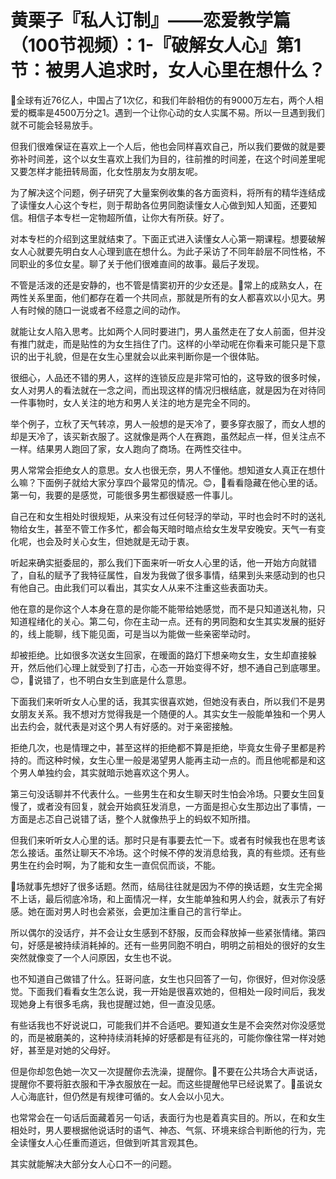 # 黄栗子『私人订制』——恋爱教学篇（100节视频）：1-『破解女人心』第1节：被男人追求时，女人心里在想什么？

🎼全球有近76亿人，中国占了1次亿，和我们年龄相仿的有9000万左右，两个人相爱的概率是4500万分之1。遇到一个让你心动的女人实属不易。所以一旦遇到我们就不可能会轻易放手。

但我们很难保证在喜欢上一个人后，他也会同样喜欢自己，所以我们要做的就是要弥补时间差，这个以女生喜欢上我们为目的，往前推的时间差，在这个时间差里呢又要怎样才能扭转局面，化女性朋友为女朋友呢。

为了解决这个问题，例子研究了大量案例收集的各方面资料，将所有的精华连结成了读懂女人心这个专栏，则于帮助各位男同胞读懂女人心做到知人知面，还要知信。相信子本专栏一定物超所值，让你大有所获。好了。

对本专栏的介绍到这里就结束了。下面正式进入读懂女人心第一期课程。想要破解女人心就要先明白女人心理到底在想什么。为此子采访了不同年龄层不同性格，不同职业的多位女星。聊了关于他们很难直间的故事。最后子发现。

不管是活泼的还是安静的，也不管是情窦初开的少女还是。🎼常上的成熟女人，在两性关系里面，他们都存在着一个共同点，那就是所有的女人都喜欢以小见大。男人有时候的随口一说或者不经意之间的动作。

就能让女人陷入思考。比如两个人同时要进门，男人虽然走在了女人前面，但并没有推门就走，而是贴性的为女生挡住了门。这样的小举动呢在你看来可能只是下意识的出于礼貌，但是在女生心里就会以此来判断你是一个很体贴。

很细心，人品还不错的男人，这样的连锁反应是非常可怕的，这导致的很多时候，女人对男人的看法就在一念之间，而出现这样的情况归根结底，就是因为在对待同一件事物时，女人关注的地方和男人关注的地方是完全不同的。

举个例子，立秋了天气转凉，男人一般想的是天冷了，要多穿衣服了，而女人想的却是天冷了，该买新衣服了。这就像是两个人在赛跑，虽然起点一样，但关注点不一样。结果男人跑回了家，女人跑向了商场。在两性交往中。

男人常常会拒绝女人的意思。女人也很无奈，男人不懂他。想知道女人真正在想什么嘛？下面例子就给大家分享四个最常见的情况。😊，🎼看看隐藏在他心里的话。第一句，我要的是感觉，可能很多男生都很疑惑一件事儿。

自己在和女生相处时很规矩，从来没有过任何轻浮的举动，平时也会时不时的送礼物给女生，甚至不管工作多忙，都会每天暗时暗点给女生发早安晚安。天气一有变化呢，也会及时关心女生，但她就是无动于衷。

听起来确实挺委屈的，那么我们下面来听一听女人心里的话，他一开始方向就错了，自私的赋予了我特征属性，自发为我做了很多事情，结果到头来感动到的也只有他自己。由此我们可以看出，其实女人从来不注重这些表面功夫。

他在意的是你这个人本身在意的是你能不能带给她感觉，而不是只知道送礼物，只知道程绪化的关心。第二句，你在主动一点。还有的男同胞和女生其实发展的挺好的，线上能聊，线下能见面，可是当以为能做一些亲密举动时。

却被拒绝。比如很多次送女生回家，在暧面的路灯下想亲吻女生，女生却直接躲开，然后他们心理上就受到了打击，心态一开始变得不好，想不通自己到底哪里。😊，🎼说错了，也不明白女生到底是什么意思。

下面我们来听听女人心里的话，我其实很喜欢她，但她没有表白，所以我们不是男女朋友关系。我不想对方觉得我是一个随便的人。其实女生一般能单独和一个男人出去约会，就代表是对这个男人有好感的。对于亲密接触。

拒绝几次，也是情理之中，甚至这样的拒绝都不算是拒绝，毕竟女生骨子里都是矜持的。而这种时候，女生心里一般是渴望男人能再主动一点的。而且他呢都是和这个男人单独约会，其实就暗示她喜欢这个男人。

第三句没话聊并不代表什么。一些男生在和女生聊天时生怕会冷场。只要女生回复慢了，或者没有回复，就会开始疯狂发消息，一方面是担心女生那边出了事情，一方面是忐忑自己说错了话，整个人就像热乎上的蚂蚁不知所措。

但我们来听听女人心里的话。那时只是有事要去忙一下。或者有时候我也在思考该怎么接话。虽然让聊天不冷场。这个时候不停的发消息给我，真的有些烦。还有些男生在约会时啊，为了能和女生一直侃侃而谈，不能。

🎼场就事先想好了很多话题。然而，结局往往就是因为不停的换话题，女生完全揭不上话，最后彻底冷场，和上面情况一样，女生能单独和男人约会，就表示了有好感。她在面对男人时也会紧张，会更加注重自己的言行举止。

所以偶尔的没话疗，并不会让女生感到不舒服，反而会释放掉一些紧张情绪。第四句，好感是被持续消耗掉的。还有一些男同胞不明白，明明之前相处的很好的女生突然就像变了一个人问原因，女生也不说。

也不知道自己做错了什么。狂哥问底，女生也只回答了一句，你很好，但对你没感觉。下面我们看看女生怎么说，我一开始是很喜欢她的，但相处一段时间后，我发现她身上有很多毛病，我也提醒过她，但一直没见感。

有些话我也不好说说口，可能我们并不合适吧。要知道女生是不会突然对你没感觉的，而是被磨美的，这种持续消耗掉的好感都是有征兆的，可能你像往常一样对她好，甚至是对她的父母好。

但是你却忽色她一次又一次提醒你去洗澡，提醒你。🎼不要在公共场合大声说话，提醒你不要将脏衣服和干净衣服放在一起。而这些提醒他早已经说累了。🎼虽说女人心海底针，但仍然是有规律可循的。女人会以小见大。

也常常会在一句话后面藏着另一句话，表面行为也是着真实目的。所以，在和女生相处时，男人要根据他说话时的语气、神态、气氛、环境来综合判断他的行为，完全读懂女人心任重而道远，但做到听其言观其色。

其实就能解决大部分女人心口不一的问题。
